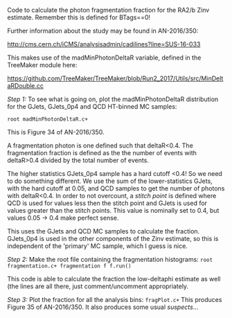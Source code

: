 Code to calculate the photon fragmentation fraction for the RA2/b Zinv estimate. Remember this is defined for BTags==0!


Further information about the study may be found in AN-2016/350:

http://cms.cern.ch/iCMS/analysisadmin/cadilines?line=SUS-16-033


This makes use of the madMinPhotonDeltaR variable, defined in the TreeMaker module here:

https://github.com/TreeMaker/TreeMaker/blob/Run2_2017/Utils/src/MinDeltaRDouble.cc



*Step 1:*
To see what is going on, plot the madMinPhotonDeltaR distribution for the GJets, GJets_0p4 and QCD HT-binned MC samples:

`root madMinPhotonDeltaR.c+`

This is Figure 34 of AN-2016/350.


A fragmentation photon is one defined such that deltaR<0.4. The fragmentation fraction is defined as the the number of events with deltaR>0.4 divided by the total number of events.

The higher statistics GJets_0p4 sample has a hard cutoff <0.4! So we need to do something different. We use the sum of the lower-statistics GJets, with the hard cutoff at 0.05, and QCD samples to get the number of photons with deltaR<0.4. In order to not overcount, a _stitch point_ is defined where QCD is used for values less then the stitch point and GJets is used for values greater than the stitch points. This value is nominally set to 0.4, but values 0.05 -> 0.4 make perfect sense.

This uses the GJets and QCD MC samples to calculate the fraction. GJets_0p4 is used in the other components of the Zinv estimate, so this is independent of the 'primary' MC sample, which I guess is nice.


*Step 2:*
Make the root file containing the fragmentation histograms:
`root fragmentation.c+
fragmentation f
f.run()`

This code is able to calculate the fraction the low-deltaphi estimate as well (the lines are all there, just comment/uncomment appropriately.


*Step 3:*
Plot the fraction for all the analysis bins:
`fragPlot.c+`
This produces Figure 35 of AN-2016/350. It also produces some usual _suspects_...
